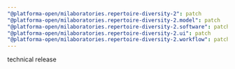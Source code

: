 ```yaml
---
"@platforma-open/milaboratories.repertoire-diversity-2": patch
"@platforma-open/milaboratories.repertoire-diversity-2.model": patch
"@platforma-open/milaboratories.repertoire-diversity-2.software": patch
"@platforma-open/milaboratories.repertoire-diversity-2.ui": patch
"@platforma-open/milaboratories.repertoire-diversity-2.workflow": patch
---
```


technical release
